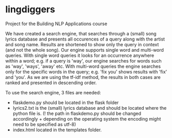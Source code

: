 # lingdiggers
Project for the Building NLP Applications course

We have created a search engine, that searches through a (small) song lyrics database and presents all occurences of a query along with the artist and song name. 
Results are shortened to show only the query in context (and not the whole song).
Our engine supports single word and multi-word queries. 
With single word queries it looks for an occurrence anywhere within a word; e.g. if a query is 'way', our engine searches for words such as 'way', 'ways', 'away' etc. 
With multi-word queries the engine searches only for the specific words in the query; e.g. 'fix you' shows results with 'fix' and 'you'.
As we are using the tf-idf method, the results in both cases are ranked and presented in descending order.

To use the search engine, 3 files are needed:
- flaskdemo.py should be located in the flask folder
- lyrics2.txt is the (small) lyrics database and should be located where the python file is.
  (! the path in flaskdemo.py should be changed accordingly + depending on the operating system the encoding might need to be specified as utf-8)
- index.html located in the templates folder.
